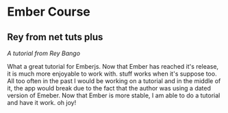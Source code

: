 # Ember Course
## Rey from net tuts plus

*A tutorial from Rey Bango*

What a great tutorial for Emberjs.
Now that Ember has reached it's release, it is much more enjoyable to
work with. stuff works when it's suppose too. All too often in the past
I would be working on a tutorial and in the middle of it, the app would
break due to the fact that the author was using a dated version of
Emeber. Now that Ember is more stable, I am able to do a tutorial and
have it work. oh joy!
